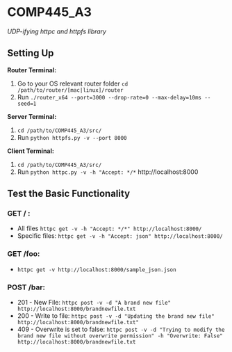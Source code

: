 # COMP445_A3
*UDP-ifying httpc and httpfs library*

## Setting Up
**Router Terminal:**
1. Go to your OS relevant router folder `cd /path/to/router/[mac|linux]/router`
2. Run `./router_x64 --port=3000 --drop-rate=0 --max-delay=10ms --seed=1`

**Server Terminal:**
1. `cd /path/to/COMP445_A3/src/`
2. Run `python httpfs.py -v --port 8000`

**Client Terminal:**
1. `cd /path/to/COMP445_A3/src/`
2. Run `python httpc.py -v -h "Accept: */*` http://localhost:8000

## Test the Basic Functionality
### GET / : 
- All files `httpc get -v -h "Accept: */*" http://localhost:8000/`
- Specific files: `httpc get -v -h "Accept: json" http://localhost:8000/`
  
### GET /foo:
- `httpc get -v http://localhost:8000/sample_json.json`

### POST /bar:
- 201 - New File: `httpc post -v -d "A brand new file" http://localhost:8000/brandnewfile.txt`
- 200 - Write to file: `httpc post -v -d "Updating the brand new file" http://localhost:8000/brandnewfile.txt"`
- 409 - Overwrite is set to false: `httpc post -v -d "Trying to modify the brand new file without overwrite permission" -h "Overwrite: False" 
http://localhost:8000/brandnewfile.txt`
